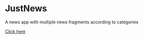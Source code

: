 # JustNews


A news app with multiple news fragments according to categories

<a href="https://daggron.github.io">Click here</a>
